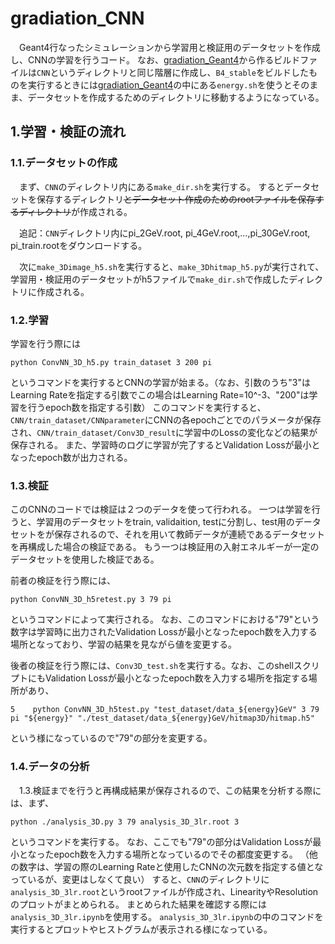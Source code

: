 # gradiation_CNN
　Geant4行なったシミュレーションから学習用と検証用のデータセットを作成し、CNNの学習を行うコード。
なお、[gradiation_Geant4](https://github.com/SmallForestk/gradiation_Geant4)から作るビルドファイルは`CNN`というディレクトリと同じ階層に作成し、`B4_stable`をビルドしたものを実行するときには[gradiation_Geant4](https://github.com/SmallForestk/gradiation_Geant4)の中にある`energy.sh`を使うとそのまま、データセットを作成するためのディレクトリに移動するようになっている。
 
## 1.学習・検証の流れ
### 1.1.データセットの作成
　まず、`CNN`のディレクトリ内にある`make_dir.sh`を実行する。
するとデータセットを保存するディレクトリ~~とデータセット作成のためのrootファイルを保存するディレクトリ~~が作成される。

　追記：`CNN`ディレクトリ内にpi_2GeV.root, pi_4GeV.root,...,pi_30GeV.root, pi_train.rootをダウンロードする。

　次に`make_3Dimage_h5.sh`を実行すると、`make_3Dhitmap_h5.py`が実行されて、学習用・検証用のデータセットがh5ファイルで`make_dir.sh`で作成したディレクトリに作成される。
 
### 1.2.学習
学習を行う際には
```
python ConvNN_3D_h5.py train_dataset 3 200 pi
```
というコマンドを実行するとCNNの学習が始まる。（なお、引数のうち"3"はLearning Rateを指定する引数でこの場合はLearning Rate=10^-3、"200"は学習を行うepoch数を指定する引数）
このコマンドを実行すると、`CNN/train_dataset/CNNparameter`にCNNの各epochごとでのパラメータが保存され、`CNN/train_dataset/Conv3D_result`に学習中のLossの変化などの結果が保存される。
また、学習時のログに学習が完了するとValidation Lossが最小となったepoch数が出力される。

### 1.3.検証
このCNNのコードでは検証は２つのデータを使って行われる。
一つは学習を行うと、学習用のデータセットをtrain, validaition, testに分割し、test用のデータセットをが保存されるので、それを用いて教師データが連続であるデータセットを再構成した場合の検証である。
もう一つは検証用の入射エネルギーが一定のデータセットを使用した検証である。

前者の検証を行う際には、
```
python ConvNN_3D_h5retest.py 3 79 pi
```
というコマンドによって実行される。
なお、このコマンドにおける"79"という数字は学習時に出力されたValidation Lossが最小となったepoch数を入力する場所となっており、学習の結果を見ながら値を変更する。

後者の検証を行う際には、`Conv3D_test.sh`を実行する。なお、このshellスクリプトにもValidation Lossが最小となったepoch数を入力する場所を指定する場所があり、
```
5    python ConvNN_3D_h5test.py "test_dataset/data_${energy}GeV" 3 79 pi "${energy}" "./test_dataset/data_${energy}GeV/hitmap3D/hitmap.h5"
```
という様になっているので"79"の部分を変更する。

### 1.4.データの分析
　1.3.検証までを行うと再構成結果が保存されるので、この結果を分析する際には、まず、
```
python ./analysis_3D.py 3 79 analysis_3D_3lr.root 3
```
というコマンドを実行する。
なお、ここでも"79"の部分はValidation Lossが最小となったepoch数を入力する場所となっているのでその都度変更する。
（他の数字は、学習の際のLearning Rateと使用したCNNの次元数を指定する値となっているが、変更はしなくて良い）
すると、`CNN`のディレクトリに`analysis_3D_3lr.root`というrootファイルが作成され、LinearityやResolutionのプロットがまとめられる。
まとめられた結果を確認する際には`analysis_3D_3lr.ipynb`を使用する。
`analysis_3D_3lr.ipynb`の中のコマンドを実行するとプロットやヒストグラムが表示される様になっている。
